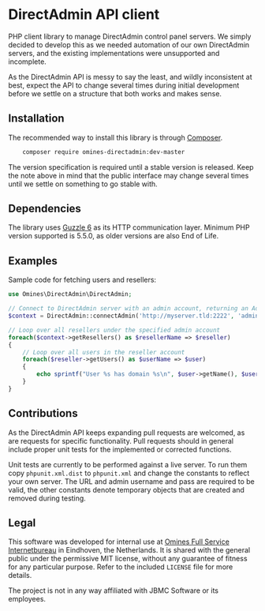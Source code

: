# DirectAdmin API client

PHP client library to manage DirectAdmin control panel servers. We simply decided to develop this as we needed
automation of our own DirectAdmin servers, and the existing implementations were unsupported and incomplete.

As the DirectAdmin API is messy to say the least, and wildly inconsistent at best, expect the API to change
several times during initial development before we settle on a structure that both works and makes sense.

## Installation

The recommended way to install this library is through [Composer](http://getcomposer.org).

```bash
    composer require omines-directadmin:dev-master
```

The version specification is required until a stable version is released. Keep the note above in mind that the
public interface may change several times until we settle on something to go stable with.

## Dependencies

The library uses [Guzzle 6](https://github.com/guzzle/guzzle) as its HTTP communication layer. Minimum PHP
version supported is 5.5.0, as older versions are also End of Life.

## Examples

Sample code for fetching users and resellers:

```php
use Omines\DirectAdmin\DirectAdmin;

// Connect to DirectAdmin server with an admin account, returning an AdminContext instance
$context = DirectAdmin::connectAdmin('http://myserver.tld:2222', 'admin', 'password');

// Loop over all resellers under the specified admin account
foreach($context->getResellers() as $resellerName => $reseller)
{
    // Loop over all users in the reseller account
    foreach($reseller->getUsers() as $userName => $user)
    {
        echo sprintf("User %s has domain %s\n", $user->getName(), $user->getDefaultDomain());
    }
}
```

## Contributions

As the DirectAdmin API keeps expanding pull requests are welcomed, as are requests for specific functionality.
Pull requests should in general include proper unit tests for the implemented or corrected functions.

Unit tests are currently to be performed against a live server. To run them copy `phpunit.xml.dist` to
`phpunit.xml` and change the constants to reflect your own server. The URL and admin username and pass are
required to be valid, the other constants denote temporary objects that are created and removed during testing.

## Legal

This software was developed for internal use at [Omines Full Service Internetbureau](https://www.omines.nl/)
in Eindhoven, the Netherlands. It is shared with the general public under the permissive MIT license, without
any guarantee of fitness for any particular purpose. Refer to the included `LICENSE` file for more details.

The project is not in any way affiliated with JBMC Software or its employees.
